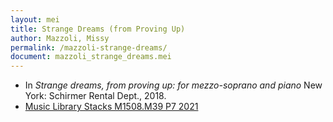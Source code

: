 ```yaml
---
layout: mei
title: Strange Dreams (from Proving Up)
author: Mazzoli, Missy
permalink: /mazzoli-strange-dreams/
document: mazzoli_strange_dreams.mei
---
```


- In *Strange dreams, from proving up: for mezzo-soprano and piano* New York: Schirmer Rental Dept., 2018.
- <a href="https://tufts-primo.hosted.exlibrisgroup.com/permalink/f/bnf7qa/01TUN_ALMA21281947410003851" target="_blank">Music Library Stacks M1508.M39 P7 2021</a>
